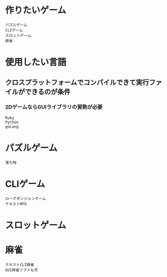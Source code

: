#   作りたいゲーム
    パズルゲーム
    CLIゲーム
    スロットゲーム
    麻雀
#   使用したい言語
##  クロスプラットフォームでコンパイルできて実行ファイルができるのが条件
### 2DゲームならGUIライブラリの習熟が必要
    Ruby
    Python
    goLang
#   パズルゲーム
    落ち物
#   CLIゲーム
    ローグダンジョンゲーム
    テキストRPG
#   スロットゲーム

#   麻雀
    テキストCLI麻雀
    GUI麻雀ソフトも可

